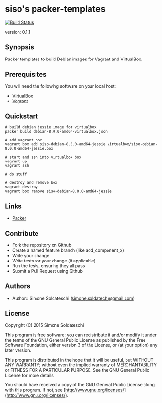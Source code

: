 # siso's packer-templates

[![Build Status](https://travis-ci.org/siso/packer-templates.png)](https://travis-ci.org/siso/packer-templates)

version: 0.1.1

## Synopsis

Packer templates to build Debian images for Vagrant and VirtualBox.

## Prerequisites
You will need the following software on your local host:
- [VirtualBox](https://www.virtualbox.org/wiki/Downloads)
- [Vagrant](http://www.vagrantup.com/downloads.html)

## Quickstart

```shell
# build debian jessie image for virtualbox
packer build debian-8.0.0-amd64-virtualbox.json

# add vagrant box
vagrant box add siso-debian-8.0.0-amd64-jessie virtualbox/siso-debian-8.0.0-amd64-jessie.box

# start and ssh into virtualbox box
vagrant up
vagrant ssh

# do stuff

# destroy and remove box
vagrant destroy
vagrant box remove siso-debian-8.0.0-amd64-jessie
```

## Links

- [Packer](https://www.packer.io/)

## Contribute

- Fork the repository on Github
- Create a named feature branch (like add_component_x)
- Write your change
- Write tests for your change (if applicable)
- Run the tests, ensuring they all pass
- Submit a Pull Request using Github

## Authors

- Author:: Simone Soldateschi (simone.soldatechi@gmail.com)

## License

Copyright (C) 2015 Simone Soldateschi

This program is free software: you can redistribute it and/or modify it under the terms of the GNU General Public License as published by the Free Software Foundation, either version 3 of the License, or (at your option) any later version.

This program is distributed in the hope that it will be useful, but WITHOUT ANY WARRANTY; without even the implied warranty of MERCHANTABILITY or FITNESS FOR A PARTICULAR PURPOSE. See the GNU General Public License for more details.

You should have received a copy of the GNU General Public License along with this program. If not, see [http://www.gnu.org/licenses/](http://www.gnu.org/licenses/).
